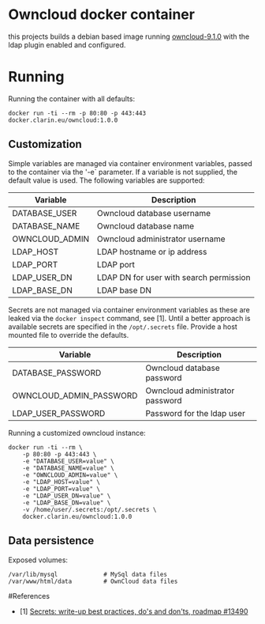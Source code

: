 # Owncloud docker container

this projects builds a debian based image running [owncloud-9.1.0](https://doc.owncloud.org/) with the ldap plugin enabled and configured.

# Running 

Running the container with all defaults:

```
docker run -ti --rm -p 80:80 -p 443:443 docker.clarin.eu/owncloud:1.0.0
```

## Customization

Simple variables are managed via container environment variables, passed to the container via the '-e` parameter. If a variable is not supplied, the default value is used. The following variables are supported:

| Variable                 | Description                             |
| ------------------------ | --------------------------------------- |
| DATABASE_USER            | Owncloud database username              |
| DATABASE_NAME            | Owncloud database name                  |
| OWNCLOUD_ADMIN           | Owncloud administrator username         |
| LDAP_HOST                | LDAP hostname or ip address             | 
| LDAP_PORT                | LDAP port                               |
| LDAP_USER\_DN            | LDAP DN for user with search permission |
| LDAP_BASE\_DN            | LDAP base DN                            |

Secrets are not managed via container environment variables as these are leaked via the `docker inspect` command, see [1]. Until a better approach is available secrets are specified in the `/opt/.secrets` file. Provide a host mounted file to override the defaults.

| Variable                 | Description                             |
| ------------------------ | --------------------------------------- |
| DATABASE_PASSWORD        | Owncloud database password              |
| OWNCLOUD_ADMIN\_PASSWORD | Owncloud administrator password         |
| LDAP_USER\_PASSWORD      | Password for the ldap user              | 

Running a customized owncloud instance:

```
docker run -ti --rm \
	-p 80:80 -p 443:443 \
	-e "DATABASE_USER=value" \
	-e "DATABASE_NAME=value" \
	-e "OWNCLOUD_ADMIN=value" \
	-e "LDAP_HOST=value" \
	-e "LDAP_PORT=value" \
	-e "LDAP_USER_DN=value" \
	-e "LDAP_BASE_DN=value" \
	-v /home/user/.secrets:/opt/.secrets \
	docker.clarin.eu/owncloud:1.0.0
```

## Data persistence

Exposed volumes:

```
/var/lib/mysql             # MySql data files
/var/www/html/data         # OwnCloud data files
```

#References

* [1] [Secrets: write-up best practices, do's and don'ts, roadmap #13490
](https://github.com/docker/docker/issues/13490)
